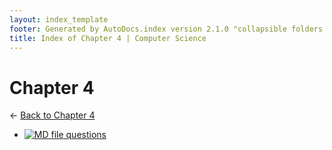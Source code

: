 ```yaml
---
layout: index_template
footer: Generated by AutoDocs.index version 2.1.0 "collapsible folders (probably)" ⓒ Starwort, 2020
title: Index of Chapter 4 | Computer Science
---
```


# Chapter 4

← [Back to Chapter 4](..)

- [![MD file](https://img.icons8.com/windows/512/4a90e2/regular-document.png) questions](Paper_1/section_1/chapter_4/questions.md)
